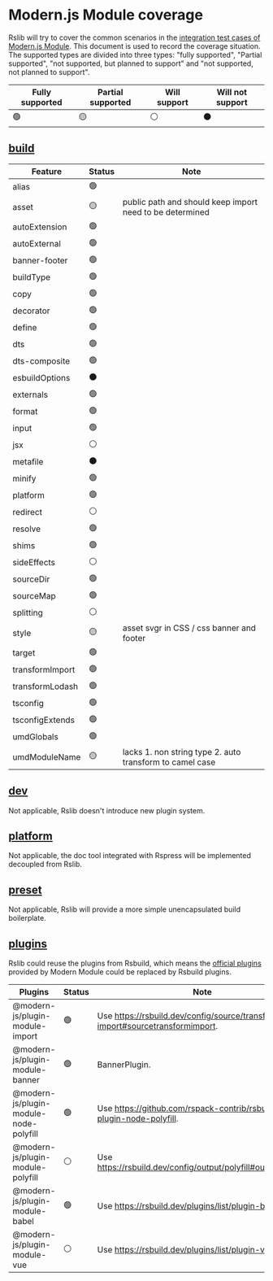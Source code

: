 # Modern.js Module coverage

Rslib will try to cover the common scenarios in the [integration test cases of Modern.js Module](https://github.com/web-infra-dev/modern.js/tree/main/tests/integration/module). This document is used to record the coverage situation. The supported types are divided into three types: "fully supported", "Partial supported", "not supported, but planned to support" and "not supported, not planned to support".

| Fully supported | Partial supported | Will support | Will not support |
| --------------- | ----------------- | ------------ | ---------------- |
| 🟢              | 🟡                | ⚪️           | ⚫️              |

## [build](https://github.com/web-infra-dev/modern.js/tree/main/tests/integration/module/fixtures/build)

| Feature         | Status | Note                                                     |
| --------------- | ------ | -------------------------------------------------------- |
| alias           | 🟢     |                                                          |
| asset           | 🟡     | public path and should keep import need to be determined |
| autoExtension   | 🟢     |                                                          |
| autoExternal    | 🟢     |                                                          |
| banner-footer   | 🟢     |                                                          |
| buildType       | 🟢     |                                                          |
| copy            | 🟢     |                                                          |
| decorator       | 🟢     |                                                          |
| define          | 🟢     |                                                          |
| dts             | 🟢     |                                                          |
| dts-composite   | 🟢     |                                                          |
| esbuildOptions  | ⚫️    |                                                          |
| externals       | 🟢     |                                                          |
| format          | 🟢     |                                                          |
| input           | 🟢     |                                                          |
| jsx             | ⚪️     |                                                          |
| metafile        | ⚫️    |                                                          |
| minify          | 🟢     |                                                          |
| platform        | 🟢     |                                                          |
| redirect        | ⚪️     |                                                          |
| resolve         | 🟢     |                                                          |
| shims           | 🟢     |                                                          |
| sideEffects     | ⚪️     |                                                          |
| sourceDir       | 🟢     |                                                          |
| sourceMap       | 🟢     |                                                          |
| splitting       | ⚪️     |                                                          |
| style           | 🟡     | asset svgr in CSS / css banner and footer                |
| target          | 🟢     |                                                          |
| transformImport | 🟢     |                                                          |
| transformLodash | 🟢     |                                                          |
| tsconfig        | 🟢     |                                                          |
| tsconfigExtends | 🟢     |                                                          |
| umdGlobals      | 🟢     |                                                          |
| umdModuleName   | 🟡     | lacks 1. non string type 2. auto transform to camel case |

## [dev](https://github.com/web-infra-dev/modern.js/tree/main/tests/integration/module/fixtures/dev)

Not applicable, Rslib doesn't introduce new plugin system.

## [platform](https://github.com/web-infra-dev/modern.js/tree/main/tests/integration/module/fixtures/platform)

Not applicable, the doc tool integrated with Rspress will be implemented decoupled from Rslib.

## [preset](https://github.com/web-infra-dev/modern.js/tree/main/tests/integration/module/fixtures/preset)

Not applicable, Rslib will provide a more simple unencapsulated build boilerplate.

## [plugins](https://github.com/web-infra-dev/modern.js/tree/main/tests/integration/module/plugins)

Rslib could reuse the plugins from Rsbuild, which means the [official plugins](https://modernjs.dev/en/plugin/plugin-system/introduction.html#official-plugins) provided by Modern Module could be replaced by Rsbuild plugins.

| Plugins                                | Status | Note                                                                          |
| -------------------------------------- | ------ | ----------------------------------------------------------------------------- |
| @modern-js/plugin-module-import        | 🟢     | Use https://rsbuild.dev/config/source/transform-import#sourcetransformimport. |
| @modern-js/plugin-module-banner        | 🟢     | BannerPlugin.                                                                 |
| @modern-js/plugin-module-node-polyfill | 🟢     | Use https://github.com/rspack-contrib/rsbuild-plugin-node-polyfill.           |
| @modern-js/plugin-module-polyfill      | ⚪️     | Use https://rsbuild.dev/config/output/polyfill#outputpolyfill.                |
| @modern-js/plugin-module-babel         | 🟢     | Use https://rsbuild.dev/plugins/list/plugin-babel.                            |
| @modern-js/plugin-module-vue           | ⚪️     | Use https://rsbuild.dev/plugins/list/plugin-vue.                              |

##
